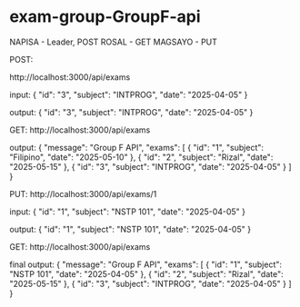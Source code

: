 # exam-group-GroupF-api

NAPISA - Leader, POST
ROSAL - GET
MAGSAYO - PUT

POST:

http://localhost:3000/api/exams

input:
  {
    "id": "3",
    "subject": "INTPROG",
    "date": "2025-04-05"
  }

output:
    {
    "id": "3",
    "subject": "INTPROG",
    "date": "2025-04-05"
    }

GET:
http://localhost:3000/api/exams

output:
{
  "message": "Group F API",
  "exams": [
    {
      "id": "1",
      "subject": "Filipino",
      "date": "2025-05-10"
    },
    {
      "id": "2",
      "subject": "Rizal",
      "date": "2025-05-15"
    },
    {
      "id": "3",
      "subject": "INTPROG",
      "date": "2025-04-05"
    }
  ]
}

PUT:
http://localhost:3000/api/exams/1

input:
  {
    "id": "1",
    "subject": "NSTP 101",
    "date": "2025-04-05"
  }

output:
{
  "id": "1",
  "subject": "NSTP 101",
  "date": "2025-04-05"
}

GET:
http://localhost:3000/api/exams

final output:
{
  "message": "Group F API",
  "exams": [
    {
      "id": "1",
      "subject": "NSTP 101",
      "date": "2025-04-05"
    },
    {
      "id": "2",
      "subject": "Rizal",
      "date": "2025-05-15"
    },
    {
      "id": "3",
      "subject": "INTPROG",
      "date": "2025-04-05"
    }
  ]
}